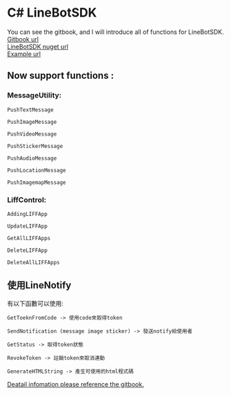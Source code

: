 # C# LineBotSDK
You can see the gitbook, and I will introduce all of functions for LineBotSDK.  
[Gitbook url ](https://martinhsu.gitbook.io/linebotsdk/)  
[LineBotSDK nuget url ](https://www.nuget.org/packages/LineBot.SDK)  
[Example url ](https://github.com/Martin-Hsu/LineBotSDK_Example)  

## Now support functions : 
### MessageUtility:
```
PushTextMessage

PushImageMessage

PushVideoMessage

PushStickerMessage

PushAudioMessage

PushLocationMessage

PushImagemapMessage
```
### LiffControl:
```
AddingLIFFApp

UpdateLIFFApp

GetAllLIFFApps

DeleteLIFFApp

DeleteAllLIFFApps
```

## 使用LineNotify  
有以下函數可以使用:

```
GetToeknFromCode -> 使用code來取得token  
  
SendNotification (message image sticker) -> 發送notify給使用者  
  
GetStatus -> 取得token狀態  
  
RevokeToken -> 註銷token來取消連動  
  
GenerateHTMLString -> 產生可使用的html程式碼  
```

[Deatail infomation please reference the gitbook.](https://martinhsu.gitbook.io/linebotsdk/)

